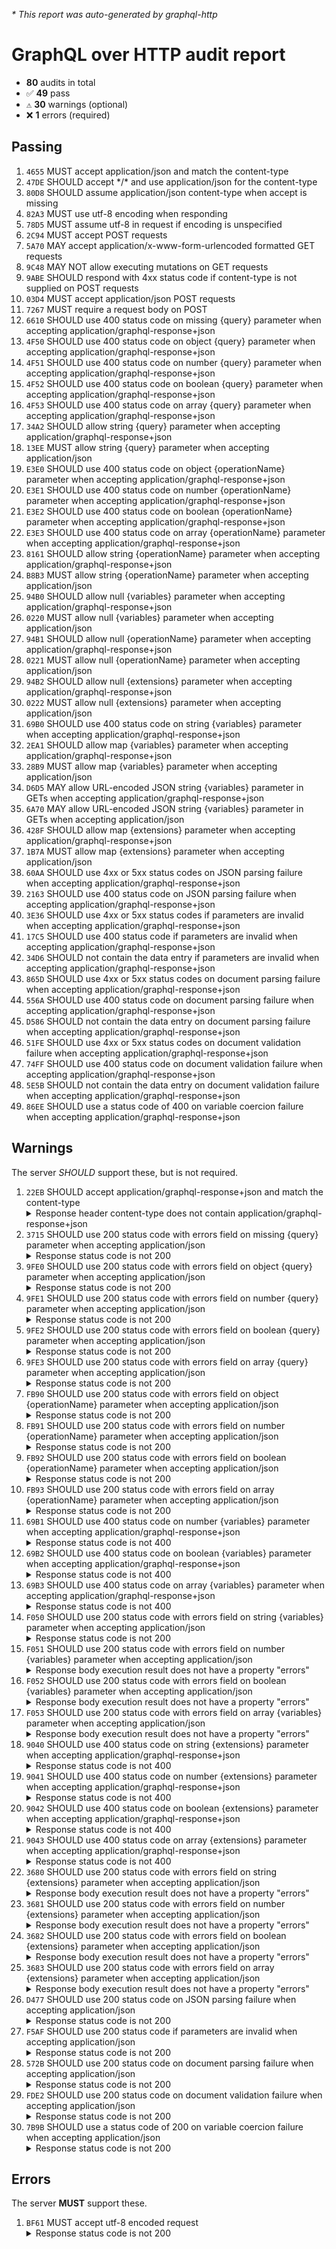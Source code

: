 <i>* This report was auto-generated by graphql-http</i>

<h1>GraphQL over HTTP audit report</h1>

<ul>
<li><b>80</b> audits in total</li>
<li><span style="font-family: monospace">✅</span> <b>49</b> pass</li>
<li><span style="font-family: monospace">⚠️</span> <b>30</b> warnings (optional)</li>
<li><span style="font-family: monospace">❌</span> <b>1</b> errors (required)</li>
</ul>

<h2>Passing</h2>
<ol>
<li><code>4655</code> MUST accept application/json and match the content-type</li>
<li><code>47DE</code> SHOULD accept */* and use application/json for the content-type</li>
<li><code>80D8</code> SHOULD assume application/json content-type when accept is missing</li>
<li><code>82A3</code> MUST use utf-8 encoding when responding</li>
<li><code>78D5</code> MUST assume utf-8 in request if encoding is unspecified</li>
<li><code>2C94</code> MUST accept POST requests</li>
<li><code>5A70</code> MAY accept application/x-www-form-urlencoded formatted GET requests</li>
<li><code>9C48</code> MAY NOT allow executing mutations on GET requests</li>
<li><code>9ABE</code> SHOULD respond with 4xx status code if content-type is not supplied on POST requests</li>
<li><code>03D4</code> MUST accept application/json POST requests</li>
<li><code>7267</code> MUST require a request body on POST</li>
<li><code>6610</code> SHOULD use 400 status code on missing {query} parameter when accepting application/graphql-response+json</li>
<li><code>4F50</code> SHOULD use 400 status code on object {query} parameter when accepting application/graphql-response+json</li>
<li><code>4F51</code> SHOULD use 400 status code on number {query} parameter when accepting application/graphql-response+json</li>
<li><code>4F52</code> SHOULD use 400 status code on boolean {query} parameter when accepting application/graphql-response+json</li>
<li><code>4F53</code> SHOULD use 400 status code on array {query} parameter when accepting application/graphql-response+json</li>
<li><code>34A2</code> SHOULD allow string {query} parameter when accepting application/graphql-response+json</li>
<li><code>13EE</code> MUST allow string {query} parameter when accepting application/json</li>
<li><code>E3E0</code> SHOULD use 400 status code on object {operationName} parameter when accepting application/graphql-response+json</li>
<li><code>E3E1</code> SHOULD use 400 status code on number {operationName} parameter when accepting application/graphql-response+json</li>
<li><code>E3E2</code> SHOULD use 400 status code on boolean {operationName} parameter when accepting application/graphql-response+json</li>
<li><code>E3E3</code> SHOULD use 400 status code on array {operationName} parameter when accepting application/graphql-response+json</li>
<li><code>8161</code> SHOULD allow string {operationName} parameter when accepting application/graphql-response+json</li>
<li><code>B8B3</code> MUST allow string {operationName} parameter when accepting application/json</li>
<li><code>94B0</code> SHOULD allow null {variables} parameter when accepting application/graphql-response+json</li>
<li><code>0220</code> MUST allow null {variables} parameter when accepting application/json</li>
<li><code>94B1</code> SHOULD allow null {operationName} parameter when accepting application/graphql-response+json</li>
<li><code>0221</code> MUST allow null {operationName} parameter when accepting application/json</li>
<li><code>94B2</code> SHOULD allow null {extensions} parameter when accepting application/graphql-response+json</li>
<li><code>0222</code> MUST allow null {extensions} parameter when accepting application/json</li>
<li><code>69B0</code> SHOULD use 400 status code on string {variables} parameter when accepting application/graphql-response+json</li>
<li><code>2EA1</code> SHOULD allow map {variables} parameter when accepting application/graphql-response+json</li>
<li><code>28B9</code> MUST allow map {variables} parameter when accepting application/json</li>
<li><code>D6D5</code> MAY allow URL-encoded JSON string {variables} parameter in GETs when accepting application/graphql-response+json</li>
<li><code>6A70</code> MAY allow URL-encoded JSON string {variables} parameter in GETs when accepting application/json</li>
<li><code>428F</code> SHOULD allow map {extensions} parameter when accepting application/graphql-response+json</li>
<li><code>1B7A</code> MUST allow map {extensions} parameter when accepting application/json</li>
<li><code>60AA</code> SHOULD use 4xx or 5xx status codes on JSON parsing failure when accepting application/graphql-response+json</li>
<li><code>2163</code> SHOULD use 400 status code on JSON parsing failure when accepting application/graphql-response+json</li>
<li><code>3E36</code> SHOULD use 4xx or 5xx status codes if parameters are invalid when accepting application/graphql-response+json</li>
<li><code>17C5</code> SHOULD use 400 status code if parameters are invalid when accepting application/graphql-response+json</li>
<li><code>34D6</code> SHOULD not contain the data entry if parameters are invalid when accepting application/graphql-response+json</li>
<li><code>865D</code> SHOULD use 4xx or 5xx status codes on document parsing failure when accepting application/graphql-response+json</li>
<li><code>556A</code> SHOULD use 400 status code on document parsing failure when accepting application/graphql-response+json</li>
<li><code>D586</code> SHOULD not contain the data entry on document parsing failure when accepting application/graphql-response+json</li>
<li><code>51FE</code> SHOULD use 4xx or 5xx status codes on document validation failure when accepting application/graphql-response+json</li>
<li><code>74FF</code> SHOULD use 400 status code on document validation failure when accepting application/graphql-response+json</li>
<li><code>5E5B</code> SHOULD not contain the data entry on document validation failure when accepting application/graphql-response+json</li>
<li><code>86EE</code> SHOULD use a status code of 400 on variable coercion failure when accepting application/graphql-response+json</li>
</ol>

<h2>Warnings</h2>
The server <i>SHOULD</i> support these, but is not required.
<ol>
<li><code>22EB</code> SHOULD accept application/graphql-response+json and match the content-type
<details>
<summary>Response header content-type does not contain application/graphql-response+json</summary>
<pre><code class="lang-json">{
  "statusText": "OK",
  "status": 200,
  "headers": {
    "x-powered-by": "Express",
    "date": "<timestamp>",
    "content-type": "application/json",
    "content-length": "31",
    "connection": "close"
  },
  "body": {
    "data": {
      "__typename": "Query"
    }
  }
}
</code></pre>
</details>
</li>
<li><code>3715</code> SHOULD use 200 status code with errors field on missing {query} parameter when accepting application/json
<details>
<summary>Response status code is not 200</summary>
<pre><code class="lang-json">{
  "statusText": "Bad Request",
  "status": 400,
  "headers": {
    "x-powered-by": "Express",
    "date": "<timestamp>",
    "content-type": "application/json",
    "content-length": "53",
    "connection": "close"
  },
  "body": {
    "errors": [
      {
        "message": "Must provide query string."
      }
    ]
  }
}
</code></pre>
</details>
</li>
<li><code>9FE0</code> SHOULD use 200 status code with errors field on object {query} parameter when accepting application/json
<details>
<summary>Response status code is not 200</summary>
<pre><code class="lang-json">{
  "statusText": "Bad Request",
  "status": 400,
  "headers": {
    "x-powered-by": "Express",
    "date": "<timestamp>",
    "content-type": "application/json",
    "content-length": "15",
    "connection": "close"
  },
  "body": {
    "errors": [
      {}
    ]
  }
}
</code></pre>
</details>
</li>
<li><code>9FE1</code> SHOULD use 200 status code with errors field on number {query} parameter when accepting application/json
<details>
<summary>Response status code is not 200</summary>
<pre><code class="lang-json">{
  "statusText": "Bad Request",
  "status": 400,
  "headers": {
    "x-powered-by": "Express",
    "date": "<timestamp>",
    "content-type": "application/json",
    "content-length": "15",
    "connection": "close"
  },
  "body": {
    "errors": [
      {}
    ]
  }
}
</code></pre>
</details>
</li>
<li><code>9FE2</code> SHOULD use 200 status code with errors field on boolean {query} parameter when accepting application/json
<details>
<summary>Response status code is not 200</summary>
<pre><code class="lang-json">{
  "statusText": "Bad Request",
  "status": 400,
  "headers": {
    "x-powered-by": "Express",
    "date": "<timestamp>",
    "content-type": "application/json",
    "content-length": "15",
    "connection": "close"
  },
  "body": {
    "errors": [
      {}
    ]
  }
}
</code></pre>
</details>
</li>
<li><code>9FE3</code> SHOULD use 200 status code with errors field on array {query} parameter when accepting application/json
<details>
<summary>Response status code is not 200</summary>
<pre><code class="lang-json">{
  "statusText": "Bad Request",
  "status": 400,
  "headers": {
    "x-powered-by": "Express",
    "date": "<timestamp>",
    "content-type": "application/json",
    "content-length": "15",
    "connection": "close"
  },
  "body": {
    "errors": [
      {}
    ]
  }
}
</code></pre>
</details>
</li>
<li><code>FB90</code> SHOULD use 200 status code with errors field on object {operationName} parameter when accepting application/json
<details>
<summary>Response status code is not 200</summary>
<pre><code class="lang-json">{
  "statusText": "Bad Request",
  "status": 400,
  "headers": {
    "x-powered-by": "Express",
    "date": "<timestamp>",
    "content-type": "application/json",
    "content-length": "73",
    "connection": "close"
  },
  "body": {
    "errors": [
      {
        "message": "Could not determine what operation to execute."
      }
    ]
  }
}
</code></pre>
</details>
</li>
<li><code>FB91</code> SHOULD use 200 status code with errors field on number {operationName} parameter when accepting application/json
<details>
<summary>Response status code is not 200</summary>
<pre><code class="lang-json">{
  "statusText": "Bad Request",
  "status": 400,
  "headers": {
    "x-powered-by": "Express",
    "date": "<timestamp>",
    "content-type": "application/json",
    "content-length": "73",
    "connection": "close"
  },
  "body": {
    "errors": [
      {
        "message": "Could not determine what operation to execute."
      }
    ]
  }
}
</code></pre>
</details>
</li>
<li><code>FB92</code> SHOULD use 200 status code with errors field on boolean {operationName} parameter when accepting application/json
<details>
<summary>Response status code is not 200</summary>
<pre><code class="lang-json">{
  "statusText": "Bad Request",
  "status": 400,
  "headers": {
    "x-powered-by": "Express",
    "date": "<timestamp>",
    "content-type": "application/json",
    "content-length": "73",
    "connection": "close"
  },
  "body": {
    "errors": [
      {
        "message": "Could not determine what operation to execute."
      }
    ]
  }
}
</code></pre>
</details>
</li>
<li><code>FB93</code> SHOULD use 200 status code with errors field on array {operationName} parameter when accepting application/json
<details>
<summary>Response status code is not 200</summary>
<pre><code class="lang-json">{
  "statusText": "Bad Request",
  "status": 400,
  "headers": {
    "x-powered-by": "Express",
    "date": "<timestamp>",
    "content-type": "application/json",
    "content-length": "73",
    "connection": "close"
  },
  "body": {
    "errors": [
      {
        "message": "Could not determine what operation to execute."
      }
    ]
  }
}
</code></pre>
</details>
</li>
<li><code>69B1</code> SHOULD use 400 status code on number {variables} parameter when accepting application/graphql-response+json
<details>
<summary>Response status code is not 400</summary>
<pre><code class="lang-json">{
  "statusText": "OK",
  "status": 200,
  "headers": {
    "x-powered-by": "Express",
    "date": "<timestamp>",
    "content-type": "application/json",
    "content-length": "31",
    "connection": "close"
  },
  "body": {
    "data": {
      "__typename": "Query"
    }
  }
}
</code></pre>
</details>
</li>
<li><code>69B2</code> SHOULD use 400 status code on boolean {variables} parameter when accepting application/graphql-response+json
<details>
<summary>Response status code is not 400</summary>
<pre><code class="lang-json">{
  "statusText": "OK",
  "status": 200,
  "headers": {
    "x-powered-by": "Express",
    "date": "<timestamp>",
    "content-type": "application/json",
    "content-length": "31",
    "connection": "close"
  },
  "body": {
    "data": {
      "__typename": "Query"
    }
  }
}
</code></pre>
</details>
</li>
<li><code>69B3</code> SHOULD use 400 status code on array {variables} parameter when accepting application/graphql-response+json
<details>
<summary>Response status code is not 400</summary>
<pre><code class="lang-json">{
  "statusText": "OK",
  "status": 200,
  "headers": {
    "x-powered-by": "Express",
    "date": "<timestamp>",
    "content-type": "application/json",
    "content-length": "31",
    "connection": "close"
  },
  "body": {
    "data": {
      "__typename": "Query"
    }
  }
}
</code></pre>
</details>
</li>
<li><code>F050</code> SHOULD use 200 status code with errors field on string {variables} parameter when accepting application/json
<details>
<summary>Response status code is not 200</summary>
<pre><code class="lang-json">{
  "statusText": "Bad Request",
  "status": 400,
  "headers": {
    "x-powered-by": "Express",
    "date": "<timestamp>",
    "content-type": "application/json",
    "content-length": "54",
    "connection": "close"
  },
  "body": {
    "errors": [
      {
        "message": "Variables are invalid JSON."
      }
    ]
  }
}
</code></pre>
</details>
</li>
<li><code>F051</code> SHOULD use 200 status code with errors field on number {variables} parameter when accepting application/json
<details>
<summary>Response body execution result does not have a property "errors"</summary>
<pre><code class="lang-json">{
  "statusText": "OK",
  "status": 200,
  "headers": {
    "x-powered-by": "Express",
    "date": "<timestamp>",
    "content-type": "application/json",
    "content-length": "31",
    "connection": "close"
  },
  "body": {
    "data": {
      "__typename": "Query"
    }
  }
}
</code></pre>
</details>
</li>
<li><code>F052</code> SHOULD use 200 status code with errors field on boolean {variables} parameter when accepting application/json
<details>
<summary>Response body execution result does not have a property "errors"</summary>
<pre><code class="lang-json">{
  "statusText": "OK",
  "status": 200,
  "headers": {
    "x-powered-by": "Express",
    "date": "<timestamp>",
    "content-type": "application/json",
    "content-length": "31",
    "connection": "close"
  },
  "body": {
    "data": {
      "__typename": "Query"
    }
  }
}
</code></pre>
</details>
</li>
<li><code>F053</code> SHOULD use 200 status code with errors field on array {variables} parameter when accepting application/json
<details>
<summary>Response body execution result does not have a property "errors"</summary>
<pre><code class="lang-json">{
  "statusText": "OK",
  "status": 200,
  "headers": {
    "x-powered-by": "Express",
    "date": "<timestamp>",
    "content-type": "application/json",
    "content-length": "31",
    "connection": "close"
  },
  "body": {
    "data": {
      "__typename": "Query"
    }
  }
}
</code></pre>
</details>
</li>
<li><code>9040</code> SHOULD use 400 status code on string {extensions} parameter when accepting application/graphql-response+json
<details>
<summary>Response status code is not 400</summary>
<pre><code class="lang-json">{
  "statusText": "OK",
  "status": 200,
  "headers": {
    "x-powered-by": "Express",
    "date": "<timestamp>",
    "content-type": "application/json",
    "content-length": "31",
    "connection": "close"
  },
  "body": {
    "data": {
      "__typename": "Query"
    }
  }
}
</code></pre>
</details>
</li>
<li><code>9041</code> SHOULD use 400 status code on number {extensions} parameter when accepting application/graphql-response+json
<details>
<summary>Response status code is not 400</summary>
<pre><code class="lang-json">{
  "statusText": "OK",
  "status": 200,
  "headers": {
    "x-powered-by": "Express",
    "date": "<timestamp>",
    "content-type": "application/json",
    "content-length": "31",
    "connection": "close"
  },
  "body": {
    "data": {
      "__typename": "Query"
    }
  }
}
</code></pre>
</details>
</li>
<li><code>9042</code> SHOULD use 400 status code on boolean {extensions} parameter when accepting application/graphql-response+json
<details>
<summary>Response status code is not 400</summary>
<pre><code class="lang-json">{
  "statusText": "OK",
  "status": 200,
  "headers": {
    "x-powered-by": "Express",
    "date": "<timestamp>",
    "content-type": "application/json",
    "content-length": "31",
    "connection": "close"
  },
  "body": {
    "data": {
      "__typename": "Query"
    }
  }
}
</code></pre>
</details>
</li>
<li><code>9043</code> SHOULD use 400 status code on array {extensions} parameter when accepting application/graphql-response+json
<details>
<summary>Response status code is not 400</summary>
<pre><code class="lang-json">{
  "statusText": "OK",
  "status": 200,
  "headers": {
    "x-powered-by": "Express",
    "date": "<timestamp>",
    "content-type": "application/json",
    "content-length": "31",
    "connection": "close"
  },
  "body": {
    "data": {
      "__typename": "Query"
    }
  }
}
</code></pre>
</details>
</li>
<li><code>3680</code> SHOULD use 200 status code with errors field on string {extensions} parameter when accepting application/json
<details>
<summary>Response body execution result does not have a property "errors"</summary>
<pre><code class="lang-json">{
  "statusText": "OK",
  "status": 200,
  "headers": {
    "x-powered-by": "Express",
    "date": "<timestamp>",
    "content-type": "application/json",
    "content-length": "31",
    "connection": "close"
  },
  "body": {
    "data": {
      "__typename": "Query"
    }
  }
}
</code></pre>
</details>
</li>
<li><code>3681</code> SHOULD use 200 status code with errors field on number {extensions} parameter when accepting application/json
<details>
<summary>Response body execution result does not have a property "errors"</summary>
<pre><code class="lang-json">{
  "statusText": "OK",
  "status": 200,
  "headers": {
    "x-powered-by": "Express",
    "date": "<timestamp>",
    "content-type": "application/json",
    "content-length": "31",
    "connection": "close"
  },
  "body": {
    "data": {
      "__typename": "Query"
    }
  }
}
</code></pre>
</details>
</li>
<li><code>3682</code> SHOULD use 200 status code with errors field on boolean {extensions} parameter when accepting application/json
<details>
<summary>Response body execution result does not have a property "errors"</summary>
<pre><code class="lang-json">{
  "statusText": "OK",
  "status": 200,
  "headers": {
    "x-powered-by": "Express",
    "date": "<timestamp>",
    "content-type": "application/json",
    "content-length": "31",
    "connection": "close"
  },
  "body": {
    "data": {
      "__typename": "Query"
    }
  }
}
</code></pre>
</details>
</li>
<li><code>3683</code> SHOULD use 200 status code with errors field on array {extensions} parameter when accepting application/json
<details>
<summary>Response body execution result does not have a property "errors"</summary>
<pre><code class="lang-json">{
  "statusText": "OK",
  "status": 200,
  "headers": {
    "x-powered-by": "Express",
    "date": "<timestamp>",
    "content-type": "application/json",
    "content-length": "31",
    "connection": "close"
  },
  "body": {
    "data": {
      "__typename": "Query"
    }
  }
}
</code></pre>
</details>
</li>
<li><code>D477</code> SHOULD use 200 status code on JSON parsing failure when accepting application/json
<details>
<summary>Response status code is not 200</summary>
<pre><code class="lang-json">{
  "statusText": "Bad Request",
  "status": 400,
  "headers": {
    "x-powered-by": "Express",
    "x-content-type-options": "nosniff",
    "date": "<timestamp>",
    "content-type": "text/html; charset=utf-8",
    "content-security-policy": "default-src 'none'",
    "content-length": "1183",
    "connection": "close"
  },
  "body": "<!DOCTYPE html>\n<html lang=\"en\">\n<head>\n<meta charset=\"utf-8\">\n<title>Error</title>\n</head>\n<body>\n<pre>SyntaxError: Unexpected end of JSON input<br> &nbsp; &nbsp;at JSON.parse (&lt;anonymous&gt;)<br> &nbsp; &nbsp;at parse (/home/runner/work/graphql-http/graphql-http/node_modules/body-parser/lib/types/json.js:89:19)<br> &nbsp; &nbsp;at /home/runner/work/graphql-http/graphql-http/node_modules/body-parser/lib/read.js:128:18<br> &nbsp; &nbsp;at AsyncResource.runInAsyncScope (node:async_hooks:204:9)<br> &nbsp; &nbsp;at invokeCallback (/home/runner/work/graphql-http/graphql-http/node_modules/body-parser/node_modules/raw-body/index.js:231:16)<br> &nbsp; &nbsp;at done (/home/runner/work/graphql-http/graphql-http/node_modules/body-parser/node_modules/raw-body/index.js:220:7)<br> &nbsp; &nbsp;at IncomingMessage.onEnd (/home/runner/work/graphql-http/graphql-http/node_modules/body-parser/node_modules/raw-body/index.js:280:7)<br> &nbsp; &nbsp;at IncomingMessage.emit (node:events:513:28)<br> &nbsp; &nbsp;at endReadableNT (node:internal/streams/readable:1359:12)<br> &nbsp; &nbsp;at process.processTicksAndRejections (node:internal/process/task_queues:82:21)</pre>\n</body>\n</html>\n"
}
</code></pre>
</details>
</li>
<li><code>F5AF</code> SHOULD use 200 status code if parameters are invalid when accepting application/json
<details>
<summary>Response status code is not 200</summary>
<pre><code class="lang-json">{
  "statusText": "Bad Request",
  "status": 400,
  "headers": {
    "x-powered-by": "Express",
    "date": "<timestamp>",
    "content-type": "application/json",
    "content-length": "53",
    "connection": "close"
  },
  "body": {
    "errors": [
      {
        "message": "Must provide query string."
      }
    ]
  }
}
</code></pre>
</details>
</li>
<li><code>572B</code> SHOULD use 200 status code on document parsing failure when accepting application/json
<details>
<summary>Response status code is not 200</summary>
<pre><code class="lang-json">{
  "statusText": "Bad Request",
  "status": 400,
  "headers": {
    "x-powered-by": "Express",
    "date": "<timestamp>",
    "content-type": "application/json",
    "content-length": "104",
    "connection": "close"
  },
  "body": {
    "errors": [
      {
        "message": "Syntax Error: Expected Name, found <EOF>.",
        "locations": [
          {
            "line": 1,
            "column": 2
          }
        ]
      }
    ]
  }
}
</code></pre>
</details>
</li>
<li><code>FDE2</code> SHOULD use 200 status code on document validation failure when accepting application/json
<details>
<summary>Response status code is not 200</summary>
<pre><code class="lang-json">{
  "statusText": "Bad Request",
  "status": 400,
  "headers": {
    "x-powered-by": "Express",
    "date": "<timestamp>",
    "content-type": "application/json",
    "content-length": "123",
    "connection": "close"
  },
  "body": {
    "errors": [
      {
        "message": "Syntax Error: Invalid number, expected digit but got: \"f\".",
        "locations": [
          {
            "line": 1,
            "column": 4
          }
        ]
      }
    ]
  }
}
</code></pre>
</details>
</li>
<li><code>7B9B</code> SHOULD use a status code of 200 on variable coercion failure when accepting application/json
<details>
<summary>Response status code is not 200</summary>
<pre><code class="lang-json">{
  "statusText": "Bad Request",
  "status": 400,
  "headers": {
    "x-powered-by": "Express",
    "date": "<timestamp>",
    "content-type": "application/json",
    "content-length": "198",
    "connection": "close"
  },
  "body": {
    "errors": [
      {
        "message": "Unknown type \"ID\".",
        "locations": [
          {
            "line": 1,
            "column": 26
          }
        ]
      },
      {
        "message": "Variable \"$id\" is never used in operation \"CoerceFailure\".",
        "locations": [
          {
            "line": 1,
            "column": 21
          }
        ]
      }
    ]
  }
}
</code></pre>
</details>
</li>
</ol>

<h2>Errors</h2>
The server <b>MUST</b> support these.
<ol>
<li><code>BF61</code> MUST accept utf-8 encoded request
<details>
<summary>Response status code is not 200</summary>
<pre><code class="lang-json">{
  "statusText": "Bad Request",
  "status": 400,
  "headers": {
    "x-powered-by": "Express",
    "date": "<timestamp>",
    "content-type": "application/json",
    "content-length": "105",
    "connection": "close"
  },
  "body": {
    "errors": [
      {
        "message": "Syntax Error: Expected Name, found <EOF>.",
        "locations": [
          {
            "line": 1,
            "column": 40
          }
        ]
      }
    ]
  }
}
</code></pre>
</details>
</li>
</ol>
